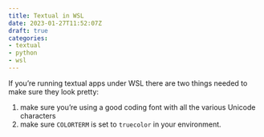 ```yaml
---
title: Textual in WSL
date: 2023-01-27T11:52:07Z
draft: true
categories:
- textual
- python
- wsl
---
```

If you’re running textual apps under WSL there are two things needed to make sure they look pretty: 

1. make sure you’re using a good coding font with all the various Unicode characters
2. make sure `COLORTERM` is set to `truecolor` in your environment. 